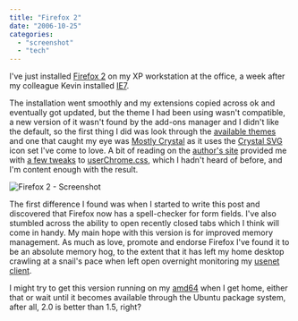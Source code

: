 ```yaml
---
title: "Firefox 2"
date: "2006-10-25"
categories: 
  - "screenshot"
  - "tech"
---
```


I've just installed [Firefox 2](http://www.mozilla.com/en-US/firefox/) on my XP workstation at the office, a week after my colleague Kevin installed [IE7](http://ie7.com/).

The installation went smoothly and my extensions copied across ok and eventually got updated, but the theme I had been using wasn't compatible, a new version of it wasn't found by the add-ons manager and I didn't like the default, so the first thing I did was look through the [available themes](https://addons.mozilla.org/firefox/themes/) and one that caught my eye was [Mostly Crystal](https://addons.mozilla.org/firefox/1905/) as it uses the [Crystal SVG](http://everaldo.com/crystal.html) icon set I've come to love. A bit of reading on the [author's site](http://www.tom-cat.com/mozilla/firefox.html) provided me with [a few tweaks](http://www.tom-cat.com/mozilla/firefox/userchrome.html) to [userChrome.css](http://www.tom-cat.com/mozilla/firefox/userchromehowto.html), which I hadn't heard of before, and I'm content enough with the result.

![Firefox 2 - Screenshot](/wp-content/uploads/2006/10/firefox-screenshot.jpg)

The first difference I found was when I started to write this post and discovered that Firefox now has a spell-checker for form fields. I've also stumbled across the ability to open recently closed tabs which I think will come in handy. My main hope with this version is for improved memory management. As much as love, promote and endorse Firefox I've found it to be an absolute memory hog, to the extent that it has left my home desktop crawling at a snail's pace when left open overnight monitoring my [usenet client](http://www.ninan.org/).

I might try to get this version running on my [amd64](http://www.ubuntuforums.org/showthread.php?t=283166) when I get home, either that or wait until it becomes available through the Ubuntu package system, after all, 2.0 is better than 1.5, right?
